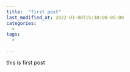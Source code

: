 ```yaml
---
title:  "first post"
last_modified_at: 2022-03-08T15:30:00-05:00
categories:
  - 
tags: 
  - 

---
```


this is first post